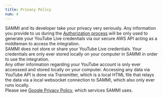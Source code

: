 ```yaml
---
title: Privacy Policy
num: 4
---
```


SAMMI and its developer take your privacy very seriously. Any information you provide to us during the [Authorization process](https://sammi.solutions/docs/integrations/youtube/auth) will be only used to generate your YouTube Live credentials via our secure AWS API acting as a middleman to access the integration.\
SAMMI does not store or share your YouTube Live credentials. Your credentials are only ever stored locally on your computer in SAMMI in order to use the integration.\
Any other information regarding your YouTube account is only ever accesssed and stored locally on your computer. Accessing any data via YouTube API is done via Transmitter, which is a local HTML file that relays the data via a local websocket connection to SAMMI, which also only ever runs locally.\
Please see [Google Privacy Policy](https://policies.google.com/privacy), which services SAMMI uses.



